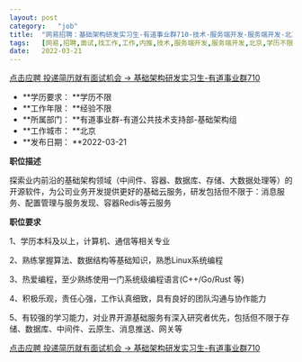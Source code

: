 ```yaml
---
layout:	post
category:	"job"
title:	"网易招聘：基础架构研发实习生-有道事业群710-技术-服务端开发-服务端开发-北京学历不限经验不限"
tags:	[网易,招聘,面试,找工作,工作,内推,技术,服务端开发,服务端开发,北京,学历不限,经验不限]
date:	2022-03-21
---
```


[点击应聘 投递简历就有面试机会 ->  基础架构研发实习生-有道事业群710](http://mobile.bole.netease.com/bole/boleDetail?id=39073&employeeId=346f03c3cda5f04c&key=all)



- **学历要求： **学历不限
- **工作年限： **经验不限
- **所属部门： **有道事业群-有道公共技术支持部-基础架构组
- **工作城市： **北京
- **发布日期： **2022-03-21



**职位描述**

探索业内前沿的基础架构领域（中间件、容器、数据库、存储、大数据处理等）的开源软件，为公司业务开发提供更好的基础云服务，研发包括但不限于：消息服务、配置管理与服务发现、容器Redis等云服务



**职位要求**

1、学历本科及以上，计算机、通信等相关专业

2、熟练掌握算法、数据结构等基础知识，熟悉Linux系统编程

3、热爱编程，至少熟练使用一门系统级编程语言(C++/Go/Rust 等)

4、积极乐观，责任心强，工作认真细致，具有良好的团队沟通与协作能力

5、有较强的学习能力，对业界开源基础服务有深入研究者优先，包括但不限于存储、数据库、中间件、云原生、消息推送、网关等



[点击应聘 投递简历就有面试机会 ->  基础架构研发实习生-有道事业群710](http://mobile.bole.netease.com/bole/boleDetail?id=39073&employeeId=346f03c3cda5f04c&key=all)